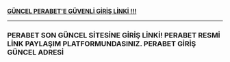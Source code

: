 <a title="PERABET GİRİŞ" href="https://shorturl.at/iRAEG"><b>GÜNCEL PERABET'E GÜVENLİ GİRİŞ LİNKİ !!!</b></a><hr>
<h3>PERABET SON GÜNCEL SİTESİNE GİRİŞ LİNKİ! PERABET RESMİ LİNK PAYLAŞIM PLATFORMUNDASINIZ. PERABET GİRİŞ GÜNCEL ADRESİ</h3>
